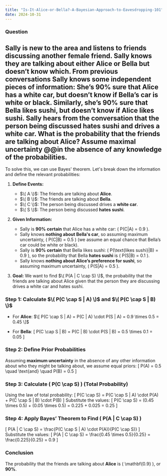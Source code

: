 ```yaml
---
title: "Is-It-Alice-or-Bella?-A-Bayesian-Approach-to-Eavesdropping-101"
date: 2024-10-31
---
```

### Question

Sally is new to the area and listens to friends discussing another female friend. Sally knows they are talking about either Alice or Bella but doesn’t know which. From previous conversations Sally knows some independent pieces of information: She’s 90% sure that Alice has a white car, but doesn’t know if Bella’s car is white or black. Similarly, she’s 90% sure that Bella likes sushi, but doesn’t know if Alice likes sushi. Sally hears from the conversation that the person being discussed hates sushi and drives a white car. What is the probability that the friends are talking about Alice? Assume maximal uncertainty @@in the absence of any knowledge of the probabilities.
---
To solve this, we can use Bayes' theorem. Let's break down the information and define the relevant probabilities:

1. **Define Events:**
   - $\( A \)$: The friends are talking about **Alice**.
   - $\( B \)$: The friends are talking about **Bella**.
   - $\( C \)$: The person being discussed drives a **white car**.
   - $\( S \)$: The person being discussed **hates sushi**.

2. **Given Information:**
   - Sally is **90% certain** that Alice has a white car: \( P(C|A) = 0.9 \).
   - Sally knows **nothing about Bella's car**, so assuming maximum uncertainty, \( P(C|B) = 0.5 \) (we assume an equal chance that Bella’s car could be white or black).
   - Sally is **90% certain** that Bella likes sushi: \( P(\text{likes sushi}|B) = 0.9 \), so the probability that Bella **hates sushi** is \( P(S|B) = 0.1 \).
   - Sally knows **nothing about Alice’s preference for sushi**, so assuming maximum uncertainty, \( P(S|A) = 0.5 \).

3. **Goal:**
   We want to find $\( P(A | C \cap S) \)$, the probability that the friends are talking about Alice given that the person they are discussing drives a white car and hates sushi.

### Step 1: Calculate $\( P(C \cap S | A) \)$ and $\( P(C \cap S | B) \)$

- For **Alice**:
  $\[
  P(C \cap S | A) = P(C | A) \cdot P(S | A) = 0.9 \times 0.5 = 0.45
  \]$

- For **Bella**:
  \[
  P(C \cap S | B) = P(C | B) \cdot P(S | B) = 0.5 \times 0.1 = 0.05
  \]

### Step 2: Define Prior Probabilities

Assuming **maximum uncertainty** in the absence of any other information about who they might be talking about, we assume equal priors:
\[
P(A) = 0.5 \quad \text{and} \quad P(B) = 0.5
\]

### Step 3: Calculate \( P(C \cap S) \) (Total Probability)

Using the law of total probability:
\[
P(C \cap S) = P(C \cap S | A) \cdot P(A) + P(C \cap S | B) \cdot P(B)
\]
Substitute the values:
\[
P(C \cap S) = (0.45 \times 0.5) + (0.05 \times 0.5) = 0.225 + 0.025 = 0.25
\]

### Step 4: Apply Bayes’ Theorem to Find \( P(A | C \cap S) \)

\[
P(A | C \cap S) = \frac{P(C \cap S | A) \cdot P(A)}{P(C \cap S)}
\]
Substitute the values:
\[
P(A | C \cap S) = \frac{0.45 \times 0.5}{0.25} = \frac{0.225}{0.25} = 0.9
\]

### Conclusion

The probability that the friends are talking about **Alice** is \( \mathbf{0.9} \), or **90%**.
